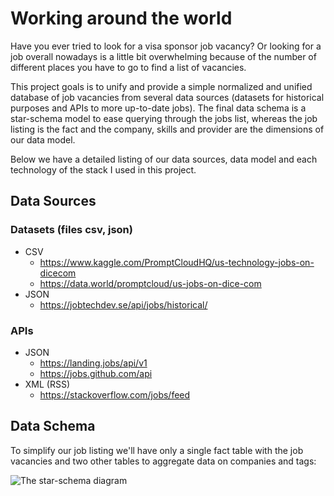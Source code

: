 # Working around the world

Have you ever tried to look for a visa sponsor job vacancy? Or looking for a job overall nowadays is a little bit
overwhelming because of the number of different places you have to go to find a list of vacancies.

This project goals is to unify and provide a simple normalized and unified database of job vacancies from several data
sources (datasets for historical purposes and APIs to more up-to-date jobs). The final data schema is a star-schema 
model to ease querying through the jobs list, whereas the job listing is the fact and the company, skills and provider
are the dimensions of our data model.

Below we have a detailed listing of our data sources, data model and each technology of the stack I used in this
project.

## Data Sources

### Datasets (files csv, json)

 - CSV
     - https://www.kaggle.com/PromptCloudHQ/us-technology-jobs-on-dicecom
     - https://data.world/promptcloud/us-jobs-on-dice-com
 - JSON
     - https://jobtechdev.se/api/jobs/historical/
 
### APIs

 - JSON 
     - https://landing.jobs/api/v1
     - https://jobs.github.com/api
 - XML (RSS)
     - https://stackoverflow.com/jobs/feed

## Data Schema

To simplify our job listing we'll have only a single fact table with the job vacancies and two other tables to aggregate
data on companies and tags:

![The star-schema diagram](https://raw.githubusercontent.com/gabfr/work-around-the-world/master/images/work-around-the-world-der.png)